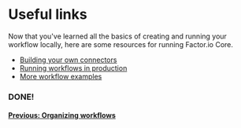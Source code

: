 
# Useful links
Now that you've learned all the basics of creating and running your workflow locally, here are some resources for running Factor.io Core.

- [Building your own connectors](/guides/build_custom_connectiors)
- [Running workflows in production](/guides/self_host)
- [More workflow examples](/guides/examples)


### DONE!
#### [Previous: Organizing workflows](learn/step_7_organizing_workflows)
